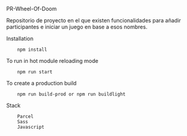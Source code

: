 PR-Wheel-Of-Doom

Repositorio de proyecto en el que existen funcionalidades para añadir participantes e iniciar un juego en base a esos nombres.

Installation

        npm install

To run in hot module reloading mode

        npm run start

To create a production build

        npm run build-prod or npm run buildlight

Stack

        Parcel
        Sass
        Javascript
